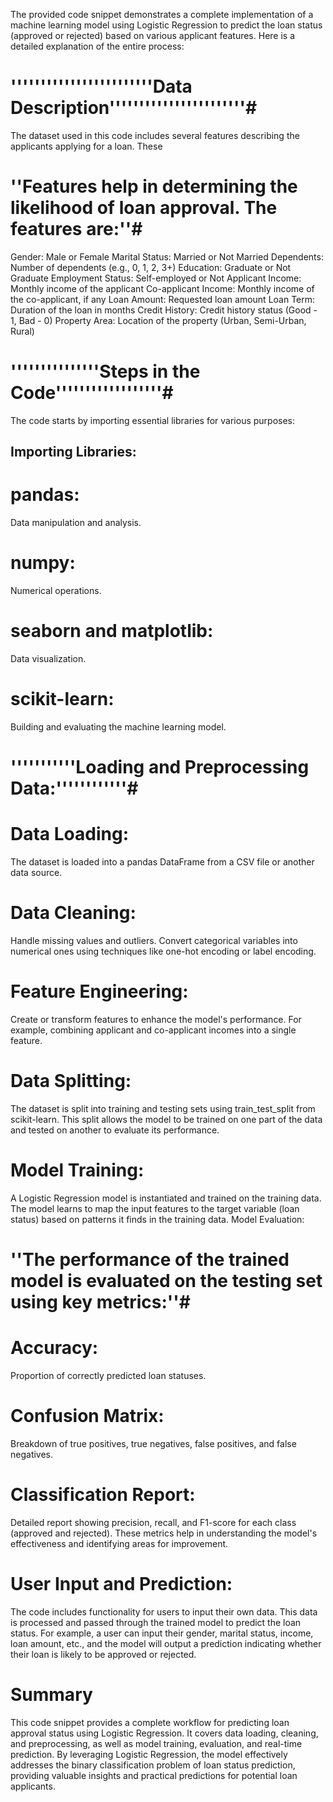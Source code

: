 

The provided code snippet demonstrates a complete implementation of a machine learning model using Logistic Regression to predict the loan status (approved or rejected) based on various applicant features. Here is a detailed explanation of the entire process:

# ''''''''''''''''''''''''Data Description'''''''''''''''''''''''#
The dataset used in this code includes several features describing the applicants applying for a loan. These 

# ''Features help in determining the likelihood of loan approval. The features are:''#

Gender: Male or Female
Marital Status: Married or Not Married
Dependents: Number of dependents (e.g., 0, 1, 2, 3+)
Education: Graduate or Not Graduate
Employment Status: Self-employed or Not
Applicant Income: Monthly income of the applicant
Co-applicant Income: Monthly income of the co-applicant, if any
Loan Amount: Requested loan amount
Loan Term: Duration of the loan in months
Credit History: Credit history status (Good - 1, Bad - 0)
Property Area: Location of the property (Urban, Semi-Urban, Rural)


# '''''''''''''''Steps in the Code''''''''''''''''''#

The code starts by importing essential libraries for various purposes:
## Importing Libraries:
# pandas: 
Data manipulation and analysis.
# numpy: 
Numerical operations.
# seaborn and matplotlib: 
Data visualization.
# scikit-learn: 
Building and evaluating the machine learning model.

# '''''''''''Loading and Preprocessing Data:''''''''''''#

# Data Loading: 
The dataset is loaded into a pandas DataFrame from a CSV file or another data source.

# Data Cleaning: 
Handle missing values and outliers. Convert categorical variables into numerical ones using techniques like one-hot encoding or label encoding.

# Feature Engineering: 
Create or transform features to enhance the model's performance. For example, combining applicant and co-applicant incomes into a single feature.

# Data Splitting:
The dataset is split into training and testing sets using train_test_split from scikit-learn. This split allows the model to be trained on one part of the data and tested on another to evaluate its performance.

# Model Training:
A Logistic Regression model is instantiated and trained on the training data. The model learns to map the input features to the target variable (loan status) based on patterns it finds in the training data.
Model Evaluation:

# ''The performance of the trained model is evaluated on the testing set using key metrics:''#

# Accuracy: 
Proportion of correctly predicted loan statuses.

# Confusion Matrix: 
Breakdown of true positives, true negatives, false positives, and false negatives.

# Classification Report: 
Detailed report showing precision, recall, and F1-score for each class (approved and rejected).
These metrics help in understanding the model's effectiveness and identifying areas for improvement.

# User Input and Prediction:
The code includes functionality for users to input their own data. This data is processed and passed through the trained model to predict the loan status.
For example, a user can input their gender, marital status, income, loan amount, etc., and the model will output a prediction indicating whether their loan is likely to be approved or rejected.

# Summary
This code snippet provides a complete workflow for predicting loan approval status using Logistic Regression. It covers data loading, cleaning, and preprocessing, as well as model training, evaluation, and real-time prediction. By leveraging Logistic Regression, the model effectively addresses the binary classification problem of loan status prediction, providing valuable insights and practical predictions for potential loan applicants.
